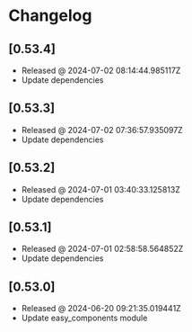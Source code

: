 # Changelog

## [0.53.4]

- Released @ 2024-07-02 08:14:44.985117Z
- Update dependencies

## [0.53.3]

- Released @ 2024-07-02 07:36:57.935097Z
- Update dependencies

## [0.53.2]

- Released @ 2024-07-01 03:40:33.125813Z
- Update dependencies

## [0.53.1]

- Released @ 2024-07-01 02:58:58.564852Z
- Update dependencies

## [0.53.0]

- Released @ 2024-06-20 09:21:35.019441Z
- Update easy_components module
